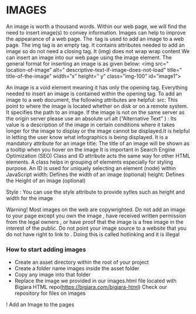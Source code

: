 # IMAGES 
An image is worth a thousand words.
Within our web page, we will find the need to insert image(s) to convey information.
Images can help to improve the appearance of a web page. 
The <img> tag is used to add an image to a web page. 
The img tag is an empty tag. It contains attributes needed to add an image so do not need a closing tag.
It (img) does not wrap wrap content
We can insert an image into our web page using the image element. The general format for inserting an image is as given below:
<img src=” location-of-image” alt=” descriptive-text-if-image-does-not-load” title=” title-of-the-image” width=”x” height=” y” class=”img-100” id=”image1”>

An image is a void element meaning it has only the opening tag. Everything needed to insert an image is contained within the opening tag.
To add an image to a web document, the following attributes are helpful:
src: This point to where the image is located whether on disk or on a remote system.
It specifies the path to an image.
If the image is not on the same server as the origin server please use an absolute url
alt (“Alternative Text” ) : Its value is a description of the image in certain conditions where it takes longer for the image to display or the image cannot be displayed.It is helpful 
 in letting the user know what infographics is being displayed. It is a mandatory attribute for an image
title: The title of an image will be shown as a tooltip when you hover on the image
It is important in Search Engine Optimization (SEO) 
Class and ID attribute acts the same way for other HTML elements. A class helps in grouping of elements especially for styling purpose.
An ID is used for uniquely selecting an element (node) within JavaScript 
width: Defines the width of an image (optional) 
height: Defines the Height of an image (optional)

Style : You can use the style attribute to provide sytles such as height and width for the image

Warning! Most images on the web are copywrighted. Do not add an image to your page except you own the image ,
have received written permission from the legal owners , or have proof that the image is a free image in the interest 
of the public.
Do not point your image source to a website that you do not have right to link to . Doing this is called hotlinking and it is illegal

### How to start adding images 
* Create an asset directory within the root of your project
* Create a folder name images inside the asset folder 
* Copy any image into that folder 
* Replace the image we provided in our images.html file located with Bigjara HTML repo(https://bigjara.com/bigjara-html)
Check our repository for files on images

! Add an Image to the pages















